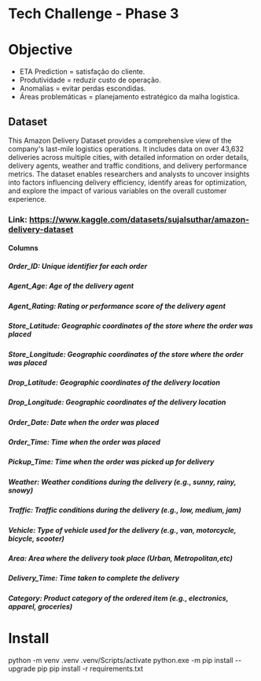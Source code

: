 # Tech Challenge - Phase 3

# Objective
* ETA Prediction = satisfação do cliente.
* Produtividade = reduzir custo de operação.
* Anomalias = evitar perdas escondidas.
* Áreas problemáticas = planejamento estratégico da malha logística.

## Dataset
This Amazon Delivery Dataset provides a comprehensive view of the company's last-mile logistics operations. It includes data on over 43,632 deliveries across multiple cities, with detailed information on order details, delivery agents, weather and traffic conditions, and delivery performance metrics. The dataset enables researchers and analysts to uncover insights into factors influencing delivery efficiency, identify areas for optimization, and explore the impact of various variables on the overall customer experience.

### Link: https://www.kaggle.com/datasets/sujalsuthar/amazon-delivery-dataset

#### Columns
##### Order_ID: Unique identifier for each order
##### Agent_Age: Age of the delivery agent
##### Agent_Rating: Rating or performance score of the delivery agent
##### Store_Latitude: Geographic coordinates of the store where the order was placed
##### Store_Longitude: Geographic coordinates of the store where the order was placed
##### Drop_Latitude: Geographic coordinates of the delivery location
##### Drop_Longitude: Geographic coordinates of the delivery location
##### Order_Date: Date when the order was placed
##### Order_Time: Time when the order was placed
##### Pickup_Time: Time when the order was picked up for delivery
##### Weather: Weather conditions during the delivery (e.g., sunny, rainy, snowy)
##### Traffic: Traffic conditions during the delivery (e.g., low, medium, jam)
##### Vehicle: Type of vehicle used for the delivery (e.g., van, motorcycle, bicycle, scooter)
##### Area: Area where the delivery took place (Urban, Metropolitan,etc)
##### Delivery_Time: Time taken to complete the delivery
##### Category: Product category of the ordered item (e.g., electronics, apparel, groceries)

# Install 
python -m venv .venv
.venv/Scripts/activate
python.exe -m pip install --upgrade pip
pip install -r requirements.txt